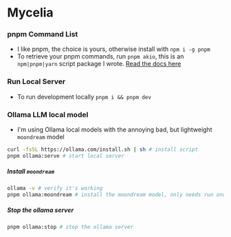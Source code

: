 # Mycelia

### pnpm Command List
- I like pnpm, the choice is yours, otherwise install with `npm i -g pnpm`
- To retrieve your pnpm commands, run `pnpm akio`, this is an `npm|pnpm|yarn` script package I wrote. [Read the docs here]()

### Run Local Server
- To run development locally `pnpm i && pnpm dev`

### Ollama LLM local model
- I'm using Ollama local models with the annoying bad, but lightweight `moondream` model
```bash
curl -fsSL https://ollama.com/install.sh | sh # install script
pnpm ollama:serve # start local server
```
##### Install `moondream`
```bash
ollama -v # verify it's working
pnpm ollama:moondream # install the moondream model, only needs run once
```
##### Stop the ollama server
```bash
pnpm ollama:stop # stop the ollama server
```
